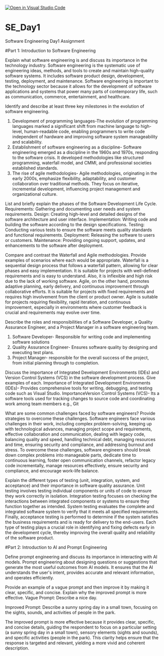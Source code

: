 [![Open in Visual Studio Code](https://classroom.github.com/assets/open-in-vscode-2e0aaae1b6195c2367325f4f02e2d04e9abb55f0b24a779b69b11b9e10269abc.svg)](https://classroom.github.com/online_ide?assignment_repo_id=15559789&assignment_repo_type=AssignmentRepo)
# SE_Day1
Software Engineering Day1 Assignment

#Part 1: Introduction to Software Engineering

Explain what software engineering is and discuss its importance in the technology industry.
Software engineering is the systematic use of engineering ideas, methods, and tools to create and maintain high-quality software systems. It includes software product design, development, testing, deployment, and maintenance. Software engineering is important to the technology sector because it allows for the development of software applications and systems that power many parts of contemporary life, such as communication, commerce, entertainment, and healthcare.


Identify and describe at least three key milestones in the evolution of software engineering.

1. Development of programming languages-The evolution of programming languages marked a significant shift from machine language to high-level, human-readable code, enabling programmers to write code independent of hardware and improving software system manageability and scalability.
2. Establishment of software engineering as a discipline- Software engineering emerged as a discipline in the 1960s and 1970s, responding to the software crisis. It developed methodologies like structured programming, waterfall model, and CMMI, and professional societies established standards.
3. The rise of agile methodologies- Agile methodologies, originating in the early 2000s, emphasize flexibility, adaptability, and customer collaboration over traditional methods. They focus on iterative, incremental development, influencing project management and organizational culture.

List and briefly explain the phases of the Software Development Life Cycle.
Requirements: Gathering and documenting user needs and system requirements.
Design: Creating high-level and detailed designs of the software architecture and user interface.
Implementation: Writing code and building the software according to the design specifications.
Testing: Conducting various tests to ensure the software meets quality standards and functional requirements.
Deployment: Releasing the software to users or customers.
Maintenance: Providing ongoing support, updates, and enhancements to the software after deployment.


Compare and contrast the Waterfall and Agile methodologies. Provide examples of scenarios where each would be appropriate.
Waterfall is a sequential design process that follows a waterfall pattern, allowing for clear phases and easy implementation. It is suitable for projects with well-defined requirements and is easy to understand. Also, it is inflexible and high risk due to the lack of working software. Agile, on the other hand, promotes adaptive planning, early delivery, and continuous improvement through collaborative efforts. It is suitable for projects with fixed requirements and requires high involvement from the client or product owner. Agile is suitable for projects requiring flexibility, rapid iteration, and continuous improvement, especially in environments where customer feedback is crucial and requirements may evolve over time.

Describe the roles and responsibilities of a Software Developer, a Quality Assurance Engineer, and a Project Manager in a software engineering team.
1. Software Developer- Responsible for writing code and implementing software solutions
2. Quality Assurance Engineer-  Ensures software quality by designing and executing test plans.
3. Project Manager-  responsible for the overall success of the project, from initial planning through to completion. 

Discuss the importance of Integrated Development Environments (IDEs) and Version Control Systems (VCS) in the software development process. Give examples of each.
Importance of Integrated Development Environments (IDEs)- Provides comprehensive tools for writing, debugging, and testing code such as Visual Studio.
ImportanceVersion Control Systems (VCS)- Its a software tools used for tracking changes to source code and coordinating work among team members e.g., Git

What are some common challenges faced by software engineers? Provide strategies to overcome these challenges.
Software engineers face various challenges in their work, including complex problem-solving, keeping up with technological advances, managing project scope and requirements, effective collaboration and communication, dealing with legacy code, balancing quality and speed, handling technical debt, managing resources and time, ensuring security and compliance, and addressing burnout and stress. To overcome these challenges, software engineers should break down complex problems into manageable parts, dedicate time to continuous learning, foster open communication channels, refactor legacy code incrementally, manage resources effectively, ensure security and compliance, and encourage work-life balance.

Explain the different types of testing (unit, integration, system, and acceptance) and their importance in software quality assurance.
Unit testing involves testing individual components or units of code to ensure they work correctly in isolation. Integration testing focuses on checking the interactions between integrated components or systems to ensure they function together as intended. System testing evaluates the complete and integrated software system to verify that it meets all specified requirements. Finally, acceptance testing is performed to determine if the system satisfies the business requirements and is ready for delivery to the end-users. Each type of testing plays a crucial role in identifying and fixing defects early in the development cycle, thereby improving the overall quality and reliability of the software product.

#Part 2: Introduction to AI and Prompt Engineering


Define prompt engineering and discuss its importance in interacting with AI models.
Prompt engineering about designing questions or suggestions that generate the most useful outcomes from AI models. It ensures that the AI understands the user's intent, provides accurate and relevant information, and operates efficiently.


Provide an example of a vague prompt and then improve it by making it clear, specific, and concise. Explain why the improved prompt is more effective.
Vague Prompt:
Describe a nice day.

Improved Prompt:
Describe a sunny spring day in a small town, focusing on the sights, sounds, and activities of people in the park.

The improved prompt is more effective because it provides clear, specific, and concise details, guiding the respondent to focus on a particular setting (a sunny spring day in a small town), sensory elements (sights and sounds), and specific activities (people in the park). This clarity helps ensure that the response is targeted and relevant, yielding a more vivid and coherent description.
